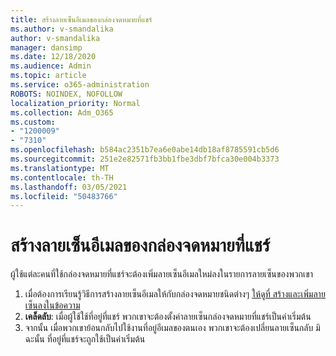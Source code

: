 ```yaml
---
title: สร้างลายเซ็นอีเมลของกล่องจดหมายที่แชร์
ms.author: v-smandalika
author: v-smandalika
manager: dansimp
ms.date: 12/18/2020
ms.audience: Admin
ms.topic: article
ms.service: o365-administration
ROBOTS: NOINDEX, NOFOLLOW
localization_priority: Normal
ms.collection: Adm_O365
ms.custom:
- "1200009"
- "7310"
ms.openlocfilehash: b584ac2351b7ea6e0abe14db18af8785591cb5d6
ms.sourcegitcommit: 251e2e82571fb3bb1fbe3dbf7bfca30e004b3373
ms.translationtype: MT
ms.contentlocale: th-TH
ms.lasthandoff: 03/05/2021
ms.locfileid: "50483766"
---
```

# <a name="create-an-email-signature-for-a-shared-mailbox"></a>สร้างลายเซ็นอีเมลของกล่องจดหมายที่แชร์

ผู้ใช้แต่ละคนที่ใช้กล่องจดหมายที่แชร์จะต้องเพิ่มลายเซ็นอีเมลใหม่ลงในรายการลายเซ็นของพวกเขา

1. เมื่อต้องการเรียนรู้วิธีการสร้างลายเซ็นอีเมลให้กับกล่องจดหมายชนิดต่างๆ [ให้ดูที่ สร้างและเพิ่มลายเซ็นลงในข้อความ](https://support.office.com/article/8ee5d4f4-68fd-464a-a1c1-0e1c80bb27f2)
2. **เคล็ดลับ**: เมื่อผู้ใช้ใช้ที่อยู่ที่แชร์ พวกเขาจะต้องตั้งค่าลายเซ็นกล่องจดหมายที่แชร์เป็นค่าเริ่มต้น
3. จากนั้น เมื่อพวกเขาย้อนกลับไปใช้งานที่อยู่อีเมลของตนเอง พวกเขาจะต้องเปลี่ยนลายเซ็นกลับ มิฉะนั้น ที่อยู่ที่แชร์จะถูกใช้เป็นค่าเริ่มต้น